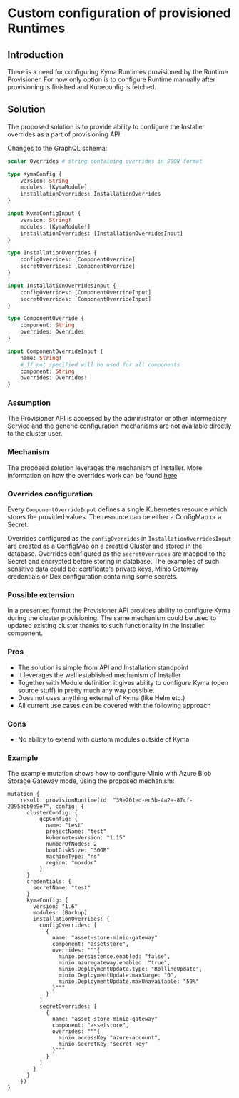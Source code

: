 # Custom configuration of provisioned Runtimes

## Introduction

There is a need for configuring Kyma Runtimes provisioned by the Runtime Provisioner.
For now only option is to configure Runtime manually after provisioning is finished and Kubeconfig is fetched.


## Solution

The proposed solution is to provide ability to configure the Installer overrides as a part of provisioning API.

Changes to the GraphQL schema:
```graphql
scalar Overrides # string containing overrides in JSON format

type KymaConfig {
    version: String
    modules: [KymaModule]
    installationOverrides: InstallationOverrides
}

input KymaConfigInput {
    version: String!
    modules: [KymaModule!]
    installationOverrides: [InstallationOverridesInput]
}

type InstallationOverrides {
    configOverrides: [ComponentOverride]
    secretOverrides: [ComponentOverride]
}

input InstallationOverridesInput {
    configOverrides: [ComponentOverrideInput]
    secretOverrides: [ComponentOverrideInput]
}

type ComponentOverride {
    component: String 
    overrides: Overrides
}

input ComponentOverrideInput {
    name: String!
    # If not specified will be used for all components
    component: String 
    overrides: Overrides!
}
```

### Assumption

The Provisioner API is accessed by the administrator or other intermediary Service and the generic configuration mechanisms are not available directly to the cluster user.

### Mechanism

The proposed solution leverages the mechanism of Installer.
More information on how the overrides work can be found [here](https://kyma-project.io/docs/#configuration-helm-overrides-for-kyma-installation)

### Overrides configuration

Every `ComponentOverrideInput` defines a single Kubernetes resource which stores the provided values.
The resource can be either a ConfigMap or a Secret.

Overrides configured as the `configOverrides` in `InstallationOverridesInput` are created as a ConfigMap on a created Cluster and stored in the database.
Overrides configured as the `secretOverrides` are mapped to the Secret and encrypted before storing in database. The examples of such sensitive data could be: certificate's private keys, Minio Gateway credentials or Dex configuration containing some secrets.


### Possible extension

In a presented format the Provisioner API provides ability to configure Kyma during the cluster provisioning.
The same mechanism could be used to updated existing cluster thanks to such functionality in the Installer component. 


### Pros
- The solution is simple from API and Installation standpoint
- It leverages the well established mechanism of Installer
- Together with Module definition it gives ability to configure Kyma (open source stuff) in pretty much any way possible.
- Does not uses anything external of Kyma (like Helm etc.)
- All current use cases can be covered with the following approach

### Cons
- No ability to extend with custom modules outside of Kyma


### Example

The example mutation shows how to configure Minio with Azure Blob Storage Gateway mode, using the proposed mechanism:

```
mutation {
    result: provisionRuntime(id: "39e201ed-ec5b-4a2e-87cf-2395ebb0e9e7", config: {
      clusterConfig: {
          gcpConfig: {
            name: "test"
            projectName: "test"
            kubernetesVersion: "1.15"
            numberOfNodes: 2
            bootDiskSize: "30GB"
            machineType: "ns"
            region: "mordor"
          }
      }
      credentials: {
        secretName: "test"
      }
      kymaConfig: {
        version: "1.6"
        modules: [Backup]
        installationOverrides: {
          configOverrides: [
            {
              name: "asset-store-minio-gateway"
              component: "assetstore",
              overrides: """{
                minio.persistence.enabled: "false",
                minio.azuregateway.enabled: "true",
                minio.DeploymentUpdate.type: "RollingUpdate",
                minio.DeploymentUpdate.maxSurge: "0",
                minio.DeploymentUpdate.maxUnavailable: "50%"
              }"""
            }
          ]
          secretOverrides: [
            {
              name: "asset-store-minio-gateway"
              component: "assetstore",
              overrides: """{
                minio.accessKey:"azure-account",
                minio.secretKey:"secret-key"
              }"""
            }
          ]
        }
      }
    })
}
``` 
